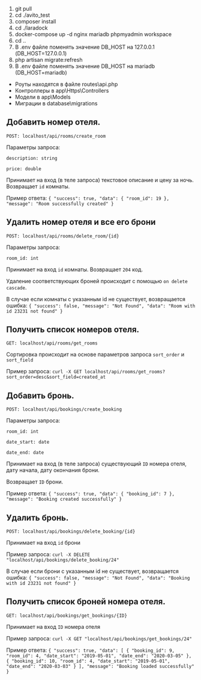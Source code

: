 1. git pull
2. cd ./avito_test
3. composer install
4. cd ./laradock
5. docker-compose up -d nginx mariadb phpmyadmin workspace
6. cd ..
7. В .env файле поменять значение DB_HOST на 127.0.0.1 (DB_HOST=127.0.0.1)
8. php artisan migrate:refresh
9. В .env файле поменять значение DB_HOST на mariadb (DB_HOST=mariadb)

- Роуты находятся в файле routes\api.php
- Контроллеры в app\Https\Controllers
- Модели в app\Models
- Миграции в database\migrations

## Добавить номер отеля.
`POST: localhost/api/rooms/create_room`

Параметры запроса:

`description: string `

`price: double`

Принимает на вход (в теле запроса) текстовое описание и цену за ночь. 
Возвращает `id` комнаты.

Пример ответа:
`{
    "success": true,
    "data": {
        "room_id": 19
    },
    "message": "Room successfully created"
}`

## Удалить номер отеля и все его брони
`POST: localhost/api/rooms/delete_room/{id}`

Параметры запроса:

`room_id: int`

Принимает на вход `id` комнаты.
Возвращает `204` код.

Удаление соответствующих броней происходит с помощью `on delete cascade`.

В случае если комнаты с указанным id не существует, возвращается ошибка:
`{
    "success": false,
    "message": "Not Found",
    "data": "Room with id 23231 not found"
}
`

## Получить список номеров отеля.
`GET: localhost/api/rooms/get_rooms`

Сортировка происходит на основе параметров запроса `sort_order` и `sort_field`

Пример запроса:
`curl -X GET localhost/api/rooms/get_rooms?sort_order=desc&sort_field=created_at`


## Добавить бронь. 
`POST: localhost/api/bookings/create_booking`

Параметры запроса:

`room_id: int`

`date_start: date`

`date_end: date`

Принимает на вход (в теле запроса) существующий `ID` номера отеля, дату начала, дату окончания брони. 

Возвращает `ID` брони.

Пример ответа:
`{
    "success": true,
    "data": {
        "booking_id": 7
    },
    "message": "Booking created successfully"
}`

## Удалить бронь.
`POST: localhost/api/bookings/delete_booking/{id}`

Принимает на вход `id` брони

Пример запроса: `curl -X DELETE "localhost/api/bookings/delete_booking/24"`

В случае если брони с указанным id не существует, возвращается ошибка:
`{
    "success": false,
    "message": "Not Found",
    "data": "Booking with id 23231 not found"
}
`

## Получить список броней номера отеля.
`GET: localhost/api/bookings/get_bookings/{ID}`

Принимает на вход `ID` номера отеля

Пример запроса: `curl -X GET "localhost/api/bookings/get_bookings/24"`

Пример ответа:
`{
    "success": true,
    "data": [
        {
            "booking_id": 9,
            "room_id": 4,
            "date_start": "2019-05-01",
            "date_end": "2020-03-05"
        },
        {
            "booking_id": 10,
            "room_id": 4,
            "date_start": "2019-05-01",
            "date_end": "2020-03-03"
        }
    ],
    "message": "Booking loaded successfully"
}`
